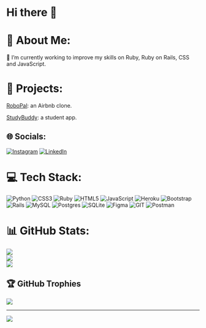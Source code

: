 ### <h1>Hi there 👋</h1>

# 💫 About Me:
🌱 I’m currently working to improve my skills on Ruby, Ruby on Rails, CSS and JavaScript.

# 🚀 Projects:
<p><a href="https://robopal-728743dc042a.herokuapp.com/">RoboPal</a>: an Airbnb clone.</p>
<p><a href="http://www.mystuddybuddy.me/">StudyBuddy</a>: a student app.</p>

## 🌐 Socials:
[![Instagram](https://img.shields.io/badge/Instagram-%23E4405F.svg?logo=Instagram&logoColor=white)](https://instagram.com/giovanenery) [![LinkedIn](https://img.shields.io/badge/LinkedIn-%230077B5.svg?logo=linkedin&logoColor=white)](https://linkedin.com/in/giovane-nery-b99268162) 

# 💻 Tech Stack:
![Python](https://img.shields.io/badge/python-3670A0?style=for-the-badge&logo=python&logoColor=ffdd54) ![CSS3](https://img.shields.io/badge/css3-%231572B6.svg?style=for-the-badge&logo=css3&logoColor=white) ![Ruby](https://img.shields.io/badge/ruby-%23CC342D.svg?style=for-the-badge&logo=ruby&logoColor=white) ![HTML5](https://img.shields.io/badge/html5-%23E34F26.svg?style=for-the-badge&logo=html5&logoColor=white) ![JavaScript](https://img.shields.io/badge/javascript-%23323330.svg?style=for-the-badge&logo=javascript&logoColor=%23F7DF1E) ![Heroku](https://img.shields.io/badge/heroku-%23430098.svg?style=for-the-badge&logo=heroku&logoColor=white) ![Bootstrap](https://img.shields.io/badge/bootstrap-%23563D7C.svg?style=for-the-badge&logo=bootstrap&logoColor=white) ![Rails](https://img.shields.io/badge/rails-%23CC0000.svg?style=for-the-badge&logo=ruby-on-rails&logoColor=white) ![MySQL](https://img.shields.io/badge/mysql-%2300f.svg?style=for-the-badge&logo=mysql&logoColor=white) ![Postgres](https://img.shields.io/badge/postgres-%23316192.svg?style=for-the-badge&logo=postgresql&logoColor=white) ![SQLite](https://img.shields.io/badge/sqlite-%2307405e.svg?style=for-the-badge&logo=sqlite&logoColor=white) 	![Figma](https://img.shields.io/badge/figma-%23F24E1E.svg?style=for-the-badge&logo=figma&logoColor=white) ![GIT](https://img.shields.io/badge/Git-fc6d26?style=for-the-badge&logo=git&logoColor=white) ![Postman](https://img.shields.io/badge/Postman-FF6C37?style=for-the-badge&logo=postman&logoColor=white)
# 📊 GitHub Stats:
![](https://github-readme-stats.vercel.app/api?username=GiovaneNery&theme=default&hide_border=false&include_all_commits=false&count_private=false)<br/>
![](https://github-readme-streak-stats.herokuapp.com/?user=GiovaneNery&theme=default&hide_border=false)<br/>
![](https://github-readme-stats.vercel.app/api/top-langs/?username=GiovaneNery&theme=default&hide_border=false&include_all_commits=false&count_private=false&layout=compact)

## 🏆 GitHub Trophies
![](https://github-profile-trophy.vercel.app/?username=GiovaneNery&theme=dark&no-frame=false&no-bg=false&margin-w=4)

---
[![](https://visitcount.itsvg.in/api?id=GiovaneNery&icon=1&color=12)](https://visitcount.itsvg.in)

<!-- Proudly created with GPRM ( https://gprm.itsvg.in ) -->
